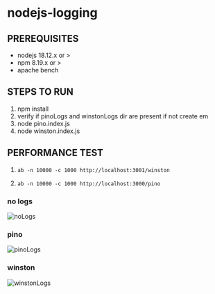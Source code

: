 # nodejs-logging

## PREREQUISITES

- nodejs 18.12.x or >
- npm 8.19.x or >
- apache bench

## STEPS TO RUN

1. npm install
2. verify if pinoLogs and winstonLogs dir are present if not create em
3. node pino.index.js
4. node winston.index.js

## PERFORMANCE TEST

1. ```text
   ab -n 10000 -c 1000 http://localhost:3001/winston
   ```
2. ```text
   ab -n 10000 -c 1000 http://localhost:3000/pino
   ```

### no logs
![noLogs](https://user-images.githubusercontent.com/26568137/210473138-2237e768-ef78-4feb-a60a-646203fc2c3a.png)

### pino
![pinoLogs](https://user-images.githubusercontent.com/26568137/210473142-31814ad0-e363-4d66-a636-081ebcae3e5c.png)

### winston
![winstonLogs](https://user-images.githubusercontent.com/26568137/210473143-d908ba60-2920-4520-9446-aedd233b8700.png)
